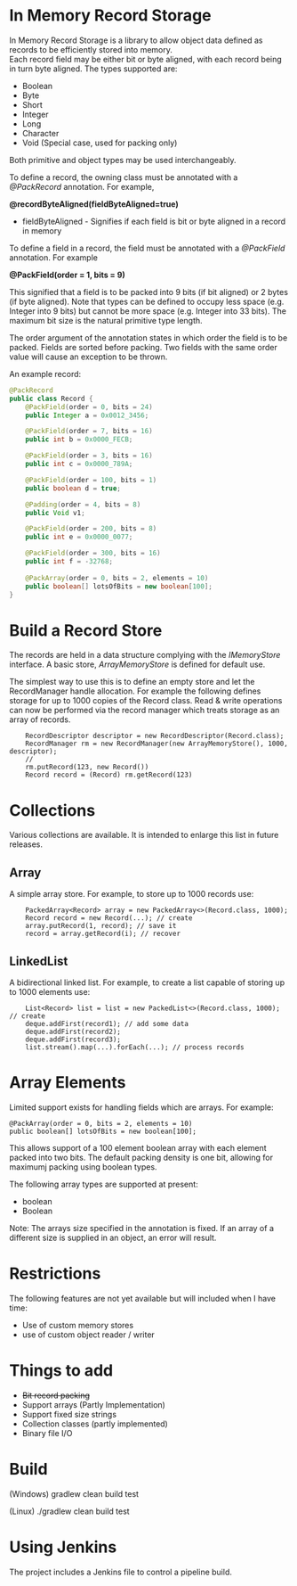# In Memory Record Storage

In Memory Record Storage is a library to allow object data defined as records to be efficiently stored into memory.  
Each record field may be either bit or byte aligned, with each record being in turn byte aligned.
The types supported are:

* Boolean
* Byte
* Short
* Integer
* Long
* Character
* Void (Special case, used for packing only)

Both primitive and object types may be used interchangeably.

To define a record, the owning class must be annotated with a *@PackRecord* annotation.  For example,
 
**@recordByteAligned(fieldByteAligned=true)**

* fieldByteAligned - Signifies if each field is bit or byte aligned in a record in memory

To define a field in a record, the field must be annotated with a *@PackField* annotation. For example

**@PackField(order = 1, bits = 9)**

This signified that a field is to be packed into 9 bits (if bit aligned) or 2 bytes (if byte aligned). Note that types can be defined to occupy less space (e.g. Integer into 9 bits)
but cannot be more space (e.g. Integer into 33 bits). The maximum bit size is the natural primitive type length.

The order argument of the annotation states in which order the field is to be packed.  Fields are sorted before packing.  Two fields with the same order value will cause an exception to be thrown.

An example record:

```java
@PackRecord
public class Record {
    @PackField(order = 0, bits = 24)
    public Integer a = 0x0012_3456;

    @PackField(order = 7, bits = 16)
    public int b = 0x0000_FECB;

    @PackField(order = 3, bits = 16)
    public int c = 0x0000_789A;

    @PackField(order = 100, bits = 1)
    public boolean d = true;

    @Padding(order = 4, bits = 8)
    public Void v1;

    @PackField(order = 200, bits = 8)
    public int e = 0x0000_0077;

    @PackField(order = 300, bits = 16)
    public int f = -32768;
    
    @PackArray(order = 0, bits = 2, elements = 10)
    public boolean[] lotsOfBits = new boolean[100];
}

```


# Build a Record Store

The records are held in a data structure complying with the *IMemoryStore* interface.  A basic store, *ArrayMemoryStore* is defined for default use.

The simplest way to use this is to define an empty store and let the RecordManager handle allocation.  For example the following defines storage for 
up to 1000 copies of the Record class.  Read & write operations can now be performed via the record manager which treats storage as an array of records.

```
    RecordDescriptor descriptor = new RecordDescriptor(Record.class);
    RecordManager rm = new RecordManager(new ArrayMemoryStore(), 1000, descriptor);
    //
    rm.putRecord(123, new Record())
    Record record = (Record) rm.getRecord(123)
```

# Collections

Various collections are available.  It is intended to enlarge this list in future releases.

## Array

A simple array store. For example, to store up to 1000 records use:

```
    PackedArray<Record> array = new PackedArray<>(Record.class, 1000);
    Record record = new Record(...); // create
    array.putRecord(1, record); // save it
    record = array.getRecord(i); // recover
```

## LinkedList

A bidirectional linked list. For example, to create a list capable of storing up to 1000 elements use:

```
    List<Record> list = list = new PackedList<>(Record.class, 1000); // create
    deque.addFirst(record1); // add some data
    deque.addFirst(record2);
    deque.addFirst(record3);
    list.stream().map(...).forEach(...); // process records
```

# Array Elements

Limited support exists for handling fields which are arrays. For example:

```
@PackArray(order = 0, bits = 2, elements = 10)
public boolean[] lotsOfBits = new boolean[100];
```

This allows support of a 100 element boolean array with each element packed into two bits. 
The default packing density is one bit, allowing for maximumj packing using boolean types.

The following array types are supported at present:

* boolean
* Boolean

Note: The arrays size specified in the annotation is fixed.  If an array of a different size is supplied in an object, an error will result.

# Restrictions

The following features are not yet available but will included when I have time:

* Use of custom memory stores
* use of custom object reader / writer

# Things to add

* ~~Bit record packing~~
* Support arrays (Partly Implementation)
* Support fixed size strings
* Collection classes (partly implemented)
* Binary file I/O

# Build

(Windows)
gradlew clean build test

(Linux)
./gradlew clean build test


# Using Jenkins

The project includes a Jenkins file to control a pipeline build.






